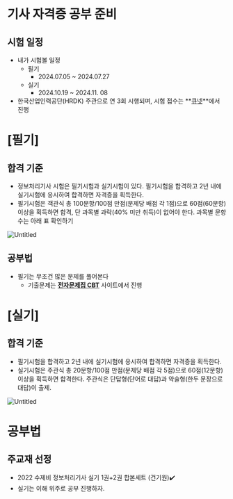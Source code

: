 # 기사 자격증 공부 준비

## 시험 일정

- 내가 시험볼 일정
    - 필기
        - 2024.07.05 ~ 2024.07.27
    - 실기
        - 2024.10.19 ~ 2024.11. 08
- 한국산업인력공단(HRDK) 주관으로 연 3회 시행되며, 시험 접수는 **[큐넷](http://www.q-net.or.kr/)**에서 진행

# [필기]

## 합격 기준

- 정보처리기사 시험은 필기시험과 실기시험이 있다. 필기시험을 합격하고 2년 내에 실기시험에 응시하여 합격하면 자격증을 획득한다.
- 필기시험은 객관식 총 100문항/100점 만점(문제당 배점 각 1점)으로 60점(60문항) 이상을 획득하면 합격, 단 과목별 과락(40% 미만 취득)이 없어야 한다. 과목별 문항수는 아래 표 확인하기

![Untitled](%E1%84%80%E1%85%B5%E1%84%89%E1%85%A1%20%E1%84%8C%E1%85%A1%E1%84%80%E1%85%A7%E1%86%A8%E1%84%8C%E1%85%B3%E1%86%BC%20%E1%84%80%E1%85%A9%E1%86%BC%E1%84%87%E1%85%AE%20%E1%84%8C%E1%85%AE%E1%86%AB%E1%84%87%E1%85%B5%20c8b94814031640bf8420e4d24bcae9db/Untitled.png)

## 공부법

- 필기는 무조건 많은 문제를 풀어본다
    - 기출문제는 **[전자문제집 CBT](https://www.comcbt.com/)** 사이트에서 진행
        
        

# [실기]

## 합격 기준

- 필기시험을 합격하고 2년 내에 실기시험에 응시하여 합격하면 자격증을 획득한다.
- 실기시험은 주관식 총 20문항/100점 만점(문제당 배점 각 5점)으로 60점(12문항) 이상을 획득하면 합격한다. 주관식은 단답형(단어로 대답)과 약술형(한두 문장으로 대답)이 출제.

![Untitled](%E1%84%80%E1%85%B5%E1%84%89%E1%85%A1%20%E1%84%8C%E1%85%A1%E1%84%80%E1%85%A7%E1%86%A8%E1%84%8C%E1%85%B3%E1%86%BC%20%E1%84%80%E1%85%A9%E1%86%BC%E1%84%87%E1%85%AE%20%E1%84%8C%E1%85%AE%E1%86%AB%E1%84%87%E1%85%B5%20c8b94814031640bf8420e4d24bcae9db/Untitled%201.png)

# 공부법

## 주교재 선정

- 2022 수제비 정보처리기사 실기 1권+2권 합본세트 (건기원)✔️
- 실기는 이해 위주로 공부 진행하자.